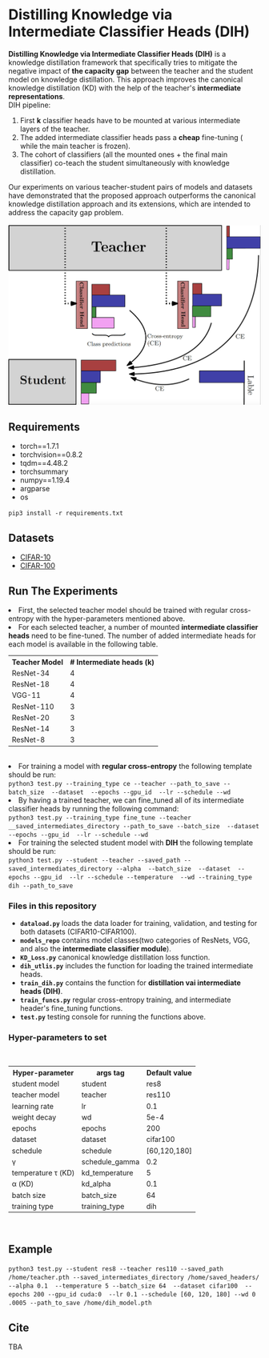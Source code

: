 # Distilling Knowledge via Intermediate Classifier Heads (DIH)
<section>
<p text-align: justify>
  <b>Distilling Knowledge via Intermediate Classifier Heads (DIH)</b> is a knowledge distillation framework that specifically tries to mitigate the negative impact of <b>the capacity gap</b> between the teacher and the student model on knowledge distillation. This approach improves the canonical knowledge distillation (KD) with the help of the teacher's <b>intermediate representations</b>.
  <br>
  DIH pipeline:
  <ol>
  <li>First <b>k</b> classifier heads have to be mounted at various intermediate layers of the teacher.</li>
  <li>The added intermediate classifier heads pass a <b>cheap</b> fine-tuning ( while the main teacher is frozen).</li>
  <li>The cohort of classifiers (all the mounted ones + the final main classifier) co-teach the student simultaneously with knowledge distillation.</li>
  </ol>
Our experiments on various teacher-student pairs of models and datasets have demonstrated that the proposed approach outperforms the canonical knowledge distillation approach and its extensions, which are intended to address the capacity gap problem.
  </section>
  <br>
  <section>
  <img src="DIH.png" alt="Distilling Knowledge via Intermediate Classifier Heads (DIH)"width: 60% height: 60% justify-content: center>
  </section>
  <section>
  <h2>Requirements</h2>
  <ul>
  <li>torch==1.7.1</li>
  <li>torchvision==0.8.2</li>
  <li>tqdm==4.48.2</li>
  <li>torchsummary</li>
   <li>numpy==1.19.4</li>
    <li>argparse</li>
    <li>os</li>
 </ul>
  <code>pip3 install -r requirements.txt</code>
</section>

<section>
  <h2>Datasets</h2>
   <ul>
  <li><a href="https://www.cs.toronto.edu/~kriz/cifar.html">CIFAR-10</a></li>
  <li><a href="https://www.cs.toronto.edu/~kriz/cifar.html">CIFAR-100</a></li>
 </ul>
 </section>
 
 <section>
  <h2>Run The Experiments</h2>
  <li>First, the selected teacher model should be trained with regular cross-entropy with the hyper-parameters mentioned above.</li>
  <li>For each selected teacher, a number of mounted <b>intermediate classifier heads</b> need to be fine-tuned. The number of added intermediate heads for each model is available in the following table.
  <table style="width:400px">
  <tr>
  <th>Teacher Model</th>
  <th># Intermediate heads (k)</th> 
   </tr>
    <tr>
    <td>ResNet-34</td>
    <td>4</td>
    </tr>
     <tr>
    <td>ResNet-18</td>
    <td>4</td>
    </tr>
     <tr>
    <td>VGG-11</td>
    <td>4</td>
    </tr>
     <tr>
    <td>ResNet-110</td>
    <td>3</td>
    </tr>
     <tr>
    <td>ResNet-20</td>
    <td>3</td>
    </tr>
     <tr>
    <td>ResNet-14</td>
    <td>3</td>
    </tr>
     <tr>
    <td>ResNet-8</td>
    <td>3</td>
    </tr>
</table>
<br>
 
  </li>
  <li>For training a model with <b>regular cross-entropy</b> the following template should be run:
    <br>
     <code>python3 test.py --training_type ce --teacher --path_to_save --batch_size  --dataset  --epochs --gpu_id  --lr --schedule --wd </code>
  </li>
  <li>By having a trained teacher, we can fine_tuned all of its intermediate classifier heads by running the following command:
    <br>
     <code>python3 test.py --training_type fine_tune --teacher __saved_intermediates_directory --path_to_save --batch_size  --dataset  --epochs --gpu_id  --lr --schedule --wd </code>
  </li>
  <li>For training the selected student model with <b>DIH</b> the following template should be run:
    <br>
     <code>python3 test.py --student --teacher --saved_path --saved_intermediates_directory --alpha  --batch_size  --dataset  --epochs --gpu_id  --lr --schedule --temperature  --wd --training_type dih --path_to_save</code>
  </li>
  
  
  <section>
  
  <h3>Files in this repository</h3>
  
  <ul>
  <li><code><b>dataload.py</b></code> loads the data loader for training, validation, and testing for both datasets (CIFAR10-CIFAR100).</li>
  <li><code><b>models_repo</b></code> contains model classes(two categories of ResNets, VGG, and also the <b>intermediate classifier module</b>).</li>
  <li><code><b>KD_Loss.py</b></code>  canonical knowledge distillation loss function.</li>
  <li><code><b>dih_utlis.py</b></code> includes the function for loading the trained intermediate heads.</li>
  <li><code><b>train_dih.py</b></code> contains the function for <b> distillation vai intermediate heads (DIH)</b>.</li>
  <li><code><b>train_funcs.py</b></code> regular cross-entropy training, and intermediate header's fine_tuning functions.</li>
  <li><code><b>test.py</b></code> testing console for running the functions above.</li>
</ul
  <br>
  
 <h3>Hyper-parameters to set</h3>
  <br>
  <table style="width:400px">
  <tr>
  <th>Hyper-parameter</th>
  <th>args tag</th> 
  <th>Default value</th> 
   </tr>
    <tr>
    <td>student model</td>
    <td>student</td>
    <td>res8</td>
    </tr>
     <tr>
    <td>teacher model</td>
    <td>teacher</td>
    <td>res110</td>
    </tr>
    <tr>
    <td>learning rate</td>
    <td>lr</td>
    <td>0.1</td>
    </tr>
     <tr>
    <td>weight decay</td>
    <td>wd</td>
    <td>5e-4</td>
    </tr>
     <tr>
    <td>epochs</td>
    <td>epochs</td>
    <td>200</td>
    </tr>
     <tr>
    <td>dataset</td>
    <td>dataset</td>
    <td>cifar100</td>
    </tr>
     <tr>
    <td>schedule</td>
    <td>schedule</td>
    <td>[60,120,180]</td>
    </tr>
    <tr>
    <td>γ</td>
    <td>schedule_gamma</td>
    <td>0.2</td>
    </tr>
     <tr>
    <td>temperature τ (KD)</td>
    <td>kd_temperature</td>
    <td>5</td>
    </tr>
     <tr>
    <td>α (KD)</td>
    <td>kd_alpha</td>
    <td>0.1</td>
    </tr>
      <tr>
    <td>batch size</td>
    <td>batch_size</td>
    <td>64</td>
    </tr>
     <tr>
    <td>training type</td>
    <td>training_type</td>
    <td>dih</td>
    </tr>
</table>
<br> 
  </section>
</section>

  
  <section>
  <h2>Example</h2>
  <code>python3 test.py --student res8 --teacher res110 --saved_path /home/teacher.pth --saved_intermediates_directory /home/saved_headers/ --alpha 0.1  --temperature 5 --batch_size 64  --dataset cifar100  --epochs 200 --gpu_id cuda:0  --lr 0.1 --schedule [60, 120, 180] --wd 0 .0005 --path_to_save /home/dih_model.pth
</code>
</section>

<section>
  
  <h2>Cite</h2>
  <p>TBA</p>
  </section>
